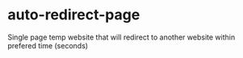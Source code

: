 # auto-redirect-page
Single page temp website that will redirect to another website within prefered time (seconds)
